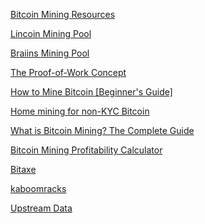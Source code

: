 [Bitcoin Mining Resources](https://danheld.gay/)

[Lincoin Mining Pool](https://lincoin.com/)

[Braiins Mining Pool](https://braiins.com/pool)

[The Proof-of-Work Concept](https://nakamotoinstitute.org/mempool/the-proof-of-work-concept/)

[How to Mine Bitcoin [Beginner's Guide]](https://braiins.com/blog/how-to-mine-bitcoin-beginners-guide)

<!-- [Mining for the Streets](https://diverter.hostyourown.tools/mining-for-the-streets/) -->

[Home mining for non-KYC Bitcoin](https://www.econoalchemist.com/post/home-mining-for-non-kyc-bitcoin)

[What is Bitcoin Mining? The Complete Guide](https://bitcoinmagazine.com/guides/bitcoin-mining)

[Bitcoin Mining Profitability Calculator](https://insights.braiins.com/en/profitability-calculator)

[Bitaxe](https://bitaxe.org/)

[kaboomracks](https://kaboomracks.com/)

<!-- [Mine.Farm.Buy.](https://minefarmbuy.com/) -->

[Upstream Data](https://upstreamdata.com/)
